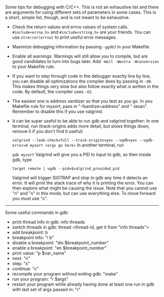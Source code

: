 Some tips for debugging with C/C++. 
This is not an exhaustive list and there are arguments for using different sets of parameters in some cases. 
This is a short, simple list, though, and is not meant to be exhaustive.

- Check the return values and errno values of system calls. ```#include<errno.h>``` and ```#include<string.h>``` are your friends. 
  You can use ```strerror(errno)``` to print useful error messages.

- Maximize debugging information by passing ```-ggdb3``` in your Makefile

- Enable all warnings. Warnings will still allow you to compile, but are good candidates to turn into bugs later. Add ```-Wall -Wextra -Wconversion``` to your Makefile rule.

- If you want to step through code in the debugger exactly line by line, you can disable all optimizations the compiler does by passing in ```-O0```. This makes things very slow but also follow exactly what is written in the code. By default, the compiler uses ```-O2```.

- The easiest one is address sanitizer so that you test as you go. In you Makefile rule for mysort, pass in "-fsanitize=address" and "-lasan". 
  Remember to disable this if you use valgrind.

- It can be super useful to be able to run gdb and valgrind together:
  In one terminal, run (track-origins adds more detail, but slows things down, remove it if you don't find it useful)

  ```valgrind --leak-check=full --track-origins=yes --vgdb=yes --vgdb-error=0 mysort <args go here>```
  In another terminal, run

  ```gdb mysort```
  Valgrind will give you a PID to input to gdb, so then inside gdb, type

  ```target remote | vgdb --pid=$valgrind_provided_pid```

  Valgrind will trigger SIGTRAP and stop in gdb any time it detects an error. It will print the stack trace of why it is printing the error. You can then explore what might be causing the issue. Note that you cannot use "n" and "s" in this mode, but can use everything else. To move forward you must use "c".

---
Some useful commands in gdb:
- print thread info in gdb: info threads
- switch threads in gdb: thread <thread-id, get it from "info threads">
- add breakpoint: b <line number>
- breakpoint info: "i b"
- disable a breakpoint: "dis $breakpoint_number"
- enable a breakpoint: "en $breakpoint_number"
- print value: "p $var_name"
- next: "n"
- step: "s"
- continue: "c"
- recompile your program without exiting gdb: "make"
- run your program: "r $args"
- restart your program while already having done at least one run in gdb with last set of args passed in: "r"
